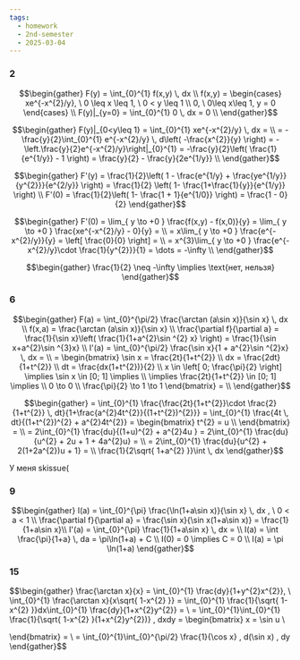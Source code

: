 ```yaml
---
tags:
  - homework
  - 2nd-semester
  - 2025-03-04
---
```


### 2

$$\begin{gather}
F(y) = \int_{0}^{1} f(x,y) \, dx \\
f(x,y) = \begin{cases}
xe^{-x^{2}/y}, \ 0 \leq x \leq 1, \ 0 < y \leq 1 \\
0, \ 0\leq x\leq 1, y = 0
\end{cases} \\
F(y)|_{y=0} = \int_{0}^{1} 0 \, dx = 0 \\
\end{gather}$$

$$\begin{gather}
F(y)|_{0<y\leq 1} = \int_{0}^{1} xe^{-x^{2}/y} \, dx = \\
= -\frac{y}{2}\int_{0}^{1} e^{-x^{2}/y} \, d\left( -\frac{x^{2}}{y} \right) = -\left.\frac{y}{2}e^{-x^{2}/y}\right|_{0}^{1} = -\frac{y}{2}\left( \frac{1}{e^{1/y}} - 1 \right) = \frac{y}{2} - \frac{y}{2e^{1/y}} \\
\end{gather}$$

$$\begin{gather}
F'(y) = \frac{1}{2}\left( 1 - \frac{e^{1/y} + \frac{ye^{1/y}}{y^{2}}}{e^{2/y}} \right) = \frac{1}{2} \left( 1- \frac{1+\frac{1}{y}}{e^{1/y}} \right) \\
F'(0) = \frac{1}{2}\left( 1- \frac{1 + 1}{e^{1/0}} \right)  = \frac{1 - 0}{2}
\end{gather}$$

$$\begin{gather}
F'(0) = \lim_{ y \to +0 } \frac{f(x,y) - f(x,0)}{y} = \lim_{ y \to +0 } \frac{xe^{-x^{2}/y} - 0}{y} = \\
= x\lim_{ y \to +0 }  \frac{e^{-x^{2}/y}}{y} = \left[ \frac{0}{0} \right] = \\
= x^{3}\lim_{ y \to +0 } \frac{e^{-x^{2}/y}\cdot \frac{1}{y^{2}}}{1} = \dots = -\infty \\
\end{gather}$$

$$\begin{gather}
\frac{1}{2} \neq -\infty \implies \text{нет, нельзя}
\end{gather}$$

### 6

$$\begin{gather}
F(a) = \int_{0}^{\pi/2} \frac{\arctan (a\sin x)}{\sin x} \, dx \\
f(x,a) = \frac{\arctan (a\sin x)}{\sin x} \\
\frac{\partial f}{\partial a} = \frac{1}{\sin x}\left( \frac{1}{1+a^{2}\sin ^{2} x} \right) = \frac{1}{\sin x+a^{2}\sin ^{3}x} \\
I'(a) = \int_{0}^{\pi/2} \frac{\sin x}{1 + a^{2}\sin ^{2}x} \, dx  = \\
= \begin{bmatrix}
\sin x = \frac{2t}{1+t^{2}} \\
dx = \frac{2dt}{1+t^{2}} \\
dt = \frac{dx(1+t^{2})}{2} \\
x \in \left[ 0; \frac{\pi}{2} \right] \implies \sin x \in [0; 1] \implies \\
\implies \frac{2t}{1+t^{2}} \in [0; 1] \implies \\
0 \to 0 \\
\frac{\pi}{2} \to 1 \to 1
\end{bmatrix} = \\
\end{gather}$$

$$\begin{gather}
= \int_{0}^{1} \frac{\frac{2t}{1+t^{2}}\cdot \frac{2}{1+t^{2}} \, dt}{1+\frac{a^{2}4t^{2}}{(1+t^{2})^{2}}} = \int_{0}^{1} \frac{4t \, dt}{(1+t^{2})^{2} + a^{2}4t^{2}} = \begin{bmatrix}
t^{2} = u \\
\end{bmatrix} = \\
= 2\int_{0}^{1} \frac{du}{(1+u)^{2} + a^{2}4u } = 2\int_{0}^{1} \frac{du}{u^{2} + 2u + 1 + 4a^{2}u} = \\
= 2\int_{0}^{1} \frac{du}{u^{2} + 2(1+2a^{2})u + 1} = \\
\frac{1}{2\sqrt{ 1+a^{2} }}\int  \, dx 
\end{gather}$$

У меня skissue(

### 9

$$\begin{gather}
I(a) = \int_{0}^{\pi} \frac{\ln(1+a\sin x)}{\sin x} \, dx , \ 0 < a < 1 \\
\frac{\partial f}{\partial a} = \frac{\sin x}{\sin x(1+a\sin x)}  = \frac{1}{1+a\sin x}\\
I'(a) = \int_{0}^{\pi} \frac{1}{1+a\sin x} \, dx  =   \\
I(a) = \int \frac{\pi}{1+a} \, da = \pi\ln(1+a) + C \\
I(0) = 0 \implies C = 0 \\
I(a) = \pi \ln(1+a)
\end{gather}$$

### 15

$$\begin{gather}
\frac{\arctan x}{x} = \int_{0}^{1} \frac{dy}{1+y^{2}x^{2}}, \\
\int_{0}^{1} \frac{\arctan x}{x\sqrt{ 1-x^{2} }} = \int_{0}^{1} \frac{1}{\sqrt{ 1-x^{2} }}dx\int_{0}^{1} \frac{dy}{1+x^{2}y^{2}} = \\
= \int_{0}^{1}\int_{0}^{1} \frac{1}{\sqrt{ 1-x^{2} }(1+x^{2}y^{2})} \, dxdy = \begin{bmatrix}
x = \sin u \\

\end{bmatrix} = \\
= \int_{0}^{1}\int_{0}^{\pi/2} \frac{1}{\cos x} \, d(\sin x) \, dy
\end{gather}$$